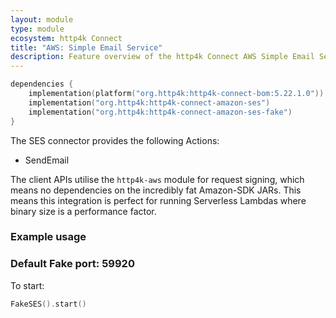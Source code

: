 ```yaml
---
layout: module
type: module
ecosystem: http4k Connect
title: "AWS: Simple Email Service"
description: Feature overview of the http4k Connect AWS Simple Email Service modules
---
```


```kotlin
dependencies {
    implementation(platform("org.http4k:http4k-connect-bom:5.22.1.0"))
    implementation("org.http4k:http4k-connect-amazon-ses")
    implementation("org.http4k:http4k-connect-amazon-ses-fake")
}
```


The SES connector provides the following Actions:

* SendEmail

The client APIs utilise the `http4k-aws` module for request signing, which means no dependencies on the incredibly fat
Amazon-SDK JARs. This means this integration is perfect for running Serverless Lambdas where binary size is a
performance factor.

### Example usage

### Default Fake port: 59920

To start:

```kotlin
FakeSES().start()
```

